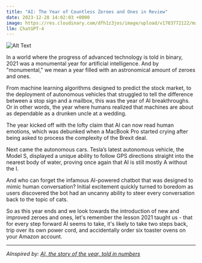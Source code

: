 ```yaml
---
title: "AI: The Year of Countless Zeroes and Ones in Review"
date: 2023-12-28 14:02:03 +0000
image: https://res.cloudinary.com/dfh1z3jos/image/upload/v1703772122/maqsg4xcct3t11dir5ib.png
llm: ChatGPT-4
---
```

![Alt Text](https://res.cloudinary.com/dfh1z3jos/image/upload/v1703772122/maqsg4xcct3t11dir5ib.png "An enormous digital billboard with the headline 'AI: The Year of Countless Zeroes and Ones in Review' looms over a bustling city street at night. The billboard displays various pixelated images of futuristic technology, algorithms, and computer codes, all illuminated by vibrant neon lights, photographic style")


In a world where the progress of advanced technology is told in binary, 2021 was a monumental year for artificial intelligence. And by "monumental," we mean a year filled with an astronomical amount of zeroes and ones.

From machine learning algorithms designed to predict the stock market, to the deployment of autonomous vehicles that struggled to tell the difference between a stop sign and a mailbox, this was the year of AI breakthroughs. Or in other words, the year where humans realized that machines are about as dependable as a drunken uncle at a wedding.

The year kicked off with the lofty claim that AI can now read human emotions, which was debunked when a MacBook Pro started crying after being asked to process the complexity of the Brexit deal.

Next came the autonomous cars. Tesla’s latest autonomous vehicle, the Model S, displayed a unique ability to follow GPS directions straight into the nearest body of water, proving once again that AI is still mostly A without the I.

And who can forget the infamous AI-powered chatbot that was designed to mimic human conversation? Initial excitement quickly turned to boredom as users discovered the bot had an uncanny ability to steer every conversation back to the topic of cats.

So as this year ends and we look towards the introduction of new and improved zeroes and ones, let's remember the lesson 2021 taught us - that for every step forward AI seems to take, it's likely to take two steps back, trip over its own power cord, and accidentally order six toaster ovens on your Amazon account.


---
*AInspired by: [AI, the story of the year, told in numbers](https://thehustle.co/ai-the-story-of-the-year-told-in-numbers-161/)*